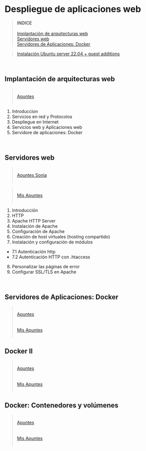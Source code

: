 # Despliegue de aplicaciones web

> **INDICE**<br><br>
[Implantación de arquitecturas web](#id1)<br>
[Servidores web](#id2)<br>
[Servidores de Aplicaciones: Docker](#id3)<br>


> [Instalación Ubuntu server 22.04 + guest additions](https://github.com/alvbencor/DESPLIEGUE/blob/main/instUS.md)

<div id='id1' /><br>

## Implantación de arquitecturas web

><br>[Apuntes](https://github.com/alvbencor/DESPLIEGUE/blob/main/ArquitecturasWeb/ArquitecturasWeb.pdf)<br><br>

1. Introduccion
2. Servicios en red y Protocolos
3. Despliegue en Internet
4. Servicios web y Aplicaciones web
5. Servidore de aplicaciones: Docker



<a name='id2'></a><br>

## Servidores web
><br>[Apuntes Sonia](https://github.com/alvbencor/DESPLIEGUE/blob/main/ServidoresWeb/ServidoresWeb.pdf)<br><br>


><br>[Mis Apuntes](https://github.com/alvbencor/DESPLIEGUE/blob/main/ServidoresWeb/Apuntes.md)<br><br>
1. Introducción
2. HTTP
3. Apache HTTP Server
4. Instalación de Apache
5. Configuración de Apache
6. Creación de host virtuales (hosting compartido)
7. Instalación y configuración de módulos <br>

 - 7.1 Autenticación http
 - 7.2 Autenticación HTTP con .htaccess
 
8. Personalizar las páginas de error
9. Configurar SSL/TLS en Apache

<a name='id3'></a><br>

## Servidores de Aplicaciones: Docker
><br>[Apuntes](https://github.com/alvbencor/DESPLIEGUE/blob/main/ServidoresWeb/ServidoresWeb.pdf)<br><br>
><br>[Mis Apuntes](https://github.com/alvbencor/DESPLIEGUE/blob/main/ServidorDeAplicacionesDocker/readme.md)<br><br>

## Docker II
><br>[Apuntes](https://github.com/alvbencor/DESPLIEGUE/blob/main/DockerII/4.%20Contenedores%20II.pdf)<br><br>
><br>[Mis Apuntes](https://github.com/alvbencor/DESPLIEGUE/blob/main/DockerII/MisApuntesDocker.md)<br><br>

## Docker: Contenedores y volúmenes
><br>[Apuntes](https://github.com/alvbencor/DESPLIEGUE/blob/main/DockerII/4.%20Contenedores%20II.pdf)<br><br>
><br>[Mis Apuntes](https://github.com/alvbencor/DESPLIEGUE/blob/main/DockerII/MisApuntesDocker.md)<br><br>

